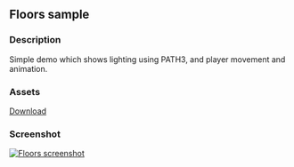 ## Floors sample  

### Description  

Simple demo which shows lighting using PATH3, and player movement and animation.

### Assets
[Download](http://apgcglz.cluster028.hosting.ovh.net/tyra/1.0.0/samples/floors/assets.zip) 

### Screenshot  

[![Floors screenshot][floors-screenshot]](#) 

[floors-screenshot]: http://apgcglz.cluster028.hosting.ovh.net/tyra/1.0.0/samples/floors/floors.gif 

